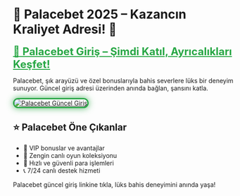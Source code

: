 <h1>👑 Palacebet 2025 – Kazancın Kraliyet Adresi! 🏰</h1>

<a href="https://cutt.ly/palace2025-giris" title="Palacebet Giriş Linki" style="color: #28a745; font-size: 24px; font-weight: bold;">
💎 Palacebet Giriş – Şimdi Katıl, Ayrıcalıkları Keşfet!
</a>

<p>Palacebet, şık arayüzü ve özel bonuslarıyla bahis severlere lüks bir deneyim sunuyor. Güncel giriş adresi üzerinden anında bağlan, şansını katla.</p>

<a href="https://cutt.ly/palace2025-giris" title="Palacebet Giriş">
  <img src="https://i.ibb.co/BtMhhf6/g-venligiris.jpg" alt="Palacebet Güncel Giriş" style="max-width: 100%; border: 3px solid #28a745; border-radius: 15px; box-shadow: 0 0 15px rgba(40, 167, 69, 0.8);">
</a>

<h2>⭐ Palacebet Öne Çıkanlar</h2>
<ul>
  <li>🎁 VIP bonuslar ve avantajlar</li>
  <li>🎲 Zengin canlı oyun koleksiyonu</li>
  <li>💸 Hızlı ve güvenli para işlemleri</li>
  <li>📞 7/24 canlı destek hizmeti</li>
</ul>

<p>Palacebet güncel giriş linkine tıkla, lüks bahis deneyimini anında yaşa!</p>

<meta name="description" content="Palacebet 2025 güncel giriş adresiyle yüksek oranlı bahis keyfini yaşa. Şimdi bağlan, özel bonusları kaçırma!">
